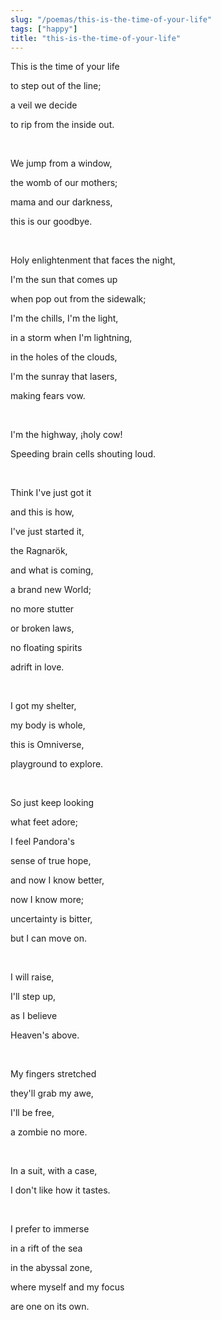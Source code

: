 ```yaml
---
slug: "/poemas/this-is-the-time-of-your-life"
tags: ["happy"]
title: "this-is-the-time-of-your-life"
---
```

This is the time of your life

to step out of the line;

a veil we decide

to rip from the inside out.

&nbsp;

We jump from a window,

the womb of our mothers;

mama and our darkness,

this is our goodbye.

&nbsp;

Holy enlightenment that faces the night,

I'm the sun that comes up

when pop out from the sidewalk;

I'm the chills, I'm the light,

in a storm when I'm lightning,

in the holes of the clouds,

I'm the sunray that lasers,

making fears vow.

&nbsp;

I'm the highway, ¡holy cow!

Speeding brain cells shouting loud.

&nbsp;

Think I've just got it

and this is how,

I've just started it,

the Ragnarök,

and what is coming,

a brand new World;

no more stutter

or broken laws,

no floating spirits

adrift in love.

&nbsp;

I got my shelter,

my body is whole,

this is Omniverse,

playground to explore.

&nbsp;

So just keep looking

what feet adore;

I feel Pandora's

sense of true hope,

and now I know better,

now I know more;

uncertainty is bitter,

but I can move on.

&nbsp;

I will raise,

I'll step up, 

as I believe

Heaven's above.

&nbsp;

My fingers stretched

they'll grab my awe,

I'll be free,

a zombie no more.

&nbsp;

In a suit, with a case,

I don't like how it tastes.

&nbsp;

I prefer to immerse

in a rift of the sea

in the abyssal zone,

where myself and my focus

are one on its own.